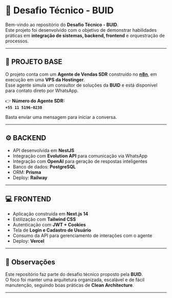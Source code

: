 # 🚀 Desafio Técnico - BUID

Bem-vindo ao repositório do **Desafio Técnico - BUID**.  
Este projeto foi desenvolvido com o objetivo de demonstrar habilidades práticas em **integração de sistemas, backend, frontend** e orquestração de processos.

---

## 📌 PROJETO BASE

O projeto conta com um **Agente de Vendas SDR** construído no **[n8n](https://n8n.io/)**, em execução em uma **VPS da Hostinger**.  
Esse agente simula um consultor de soluções da **BUID** e está disponível para contato direto por WhatsApp.

👉 **Número do Agente SDR:**  
**`+55 11 5196-0238`**

Basta enviar uma mensagem para iniciar a conversa.

---

## ⚙️ BACKEND

- API desenvolvida em **NestJS**  
- Integração com **Evolution API** para comunicação via WhatsApp  
- Integração com **OpenAI** para geração de respostas inteligentes  
- Banco de dados: **PostgreSQL**  
- ORM: **Prisma**  
- Deploy: **Railway**

---

## 💻 FRONTEND

- Aplicação construída em **Next.js 14**  
- Estilização com **Tailwind CSS**  
- Autenticação com **JWT + Cookies**  
- Tela de **Login e Cadastro de Usuário**  
- Consumo da API para gerenciamento de interações com o agente  
- Deploy: **Vercel**

---

## 📝 Observações

Este repositório faz parte do desafio técnico proposto pela **BUID**.  
O foco foi manter uma arquitetura organizada, escalável e de fácil manutenção, seguindo boas práticas de **Clean Architecture**.

---
